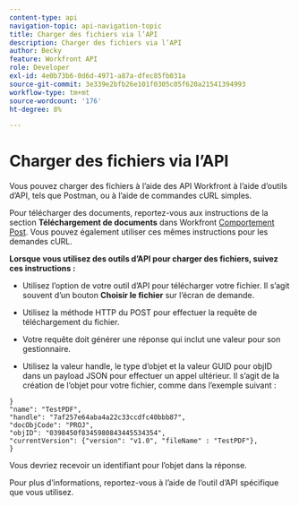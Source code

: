 ```yaml
---
content-type: api
navigation-topic: api-navigation-topic
title: Charger des fichiers via l’API
description: Charger des fichiers via l’API
author: Becky
feature: Workfront API
role: Developer
exl-id: 4e0b73b6-0d6d-4971-a87a-dfec85fb031a
source-git-commit: 3e339e2bfb26e101f0305c05f620a21541394993
workflow-type: tm+mt
source-wordcount: '176'
ht-degree: 8%

---
```


# Charger des fichiers via l’API

Vous pouvez charger des fichiers à l’aide des API Workfront à l’aide d’outils d’API, tels que Postman, ou à l’aide de commandes cURL simples.

Pour télécharger des documents, reportez-vous aux instructions de la section **Téléchargement de documents** dans Workfront [Comportement Post](/help/quicksilver/wf-api/general/api-basics.md#post-behavior). Vous pouvez également utiliser ces mêmes instructions pour les demandes cURL.

**Lorsque vous utilisez des outils d’API pour charger des fichiers, suivez ces instructions :**

* Utilisez l’option de votre outil d’API pour télécharger votre fichier. Il s’agit souvent d’un bouton **Choisir le fichier** sur l’écran de demande.

* Utilisez la méthode HTTP du POST pour effectuer la requête de téléchargement du fichier.

* Votre requête doit générer une réponse qui inclut une valeur pour son gestionnaire.

* Utilisez la valeur handle, le type d’objet et la valeur GUID pour objID dans un payload JSON pour effectuer un appel ultérieur. Il s’agit de la création de l’objet pour votre fichier, comme dans l’exemple suivant :

```
}
"name": "TestPDF",
"handle": "7af257e64aba4a22c33ccdfc40bbb87",
"docObjCode": "PROJ",
"objID": "0398450f8345980843445534354",
"currentVersion": {"version": "v1.0", "fileName" : "TestPDF"},
}
```

Vous devriez recevoir un identifiant pour l’objet dans la réponse.

Pour plus d’informations, reportez-vous à l’aide de l’outil d’API spécifique que vous utilisez.
